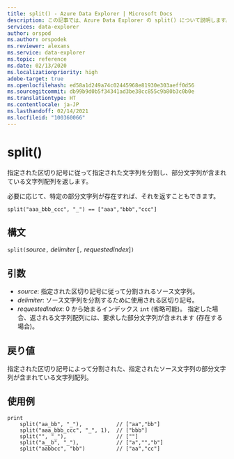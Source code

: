 ```yaml
---
title: split() - Azure Data Explorer | Microsoft Docs
description: この記事では、Azure Data Explorer の split() について説明します。
services: data-explorer
author: orspod
ms.author: orspodek
ms.reviewer: alexans
ms.service: data-explorer
ms.topic: reference
ms.date: 02/13/2020
ms.localizationpriority: high
adobe-target: true
ms.openlocfilehash: ed58a1d249a74c02445968e81930e303aeff0d56
ms.sourcegitcommit: db99b9d0b5f34341ad3be38cc855c9b80b3c0b0e
ms.translationtype: HT
ms.contentlocale: ja-JP
ms.lasthandoff: 02/14/2021
ms.locfileid: "100360066"
---
```

# <a name="split"></a>split()

指定された区切り記号に従って指定された文字列を分割し、部分文字列が含まれている文字列配列を返します。

必要に応じて、特定の部分文字列が存在すれば、それを返すこともできます。

```kusto
split("aaa_bbb_ccc", "_") == ["aaa","bbb","ccc"]
```

## <a name="syntax"></a>構文

`split(`*source*`,` *delimiter* [`,` *requestedIndex*]`)`

## <a name="arguments"></a>引数

* *source*: 指定された区切り記号に従って分割されるソース文字列。
* *delimiter*: ソース文字列を分割するために使用される区切り記号。
* *requestedIndex*: 0 から始まるインデックス `int` (省略可能)。 指定した場合、返される文字列配列には、要求した部分文字列が含まれます (存在する場合)。 

## <a name="returns"></a>戻り値

指定された区切り記号によって分割された、指定されたソース文字列の部分文字列が含まれている文字列配列。

## <a name="examples"></a>使用例

```kusto
print
    split("aa_bb", "_"),           // ["aa","bb"]
    split("aaa_bbb_ccc", "_", 1),  // ["bbb"]
    split("", "_"),                // [""]
    split("a__b", "_"),            // ["a","","b"]
    split("aabbcc", "bb")          // ["aa","cc"]
```
